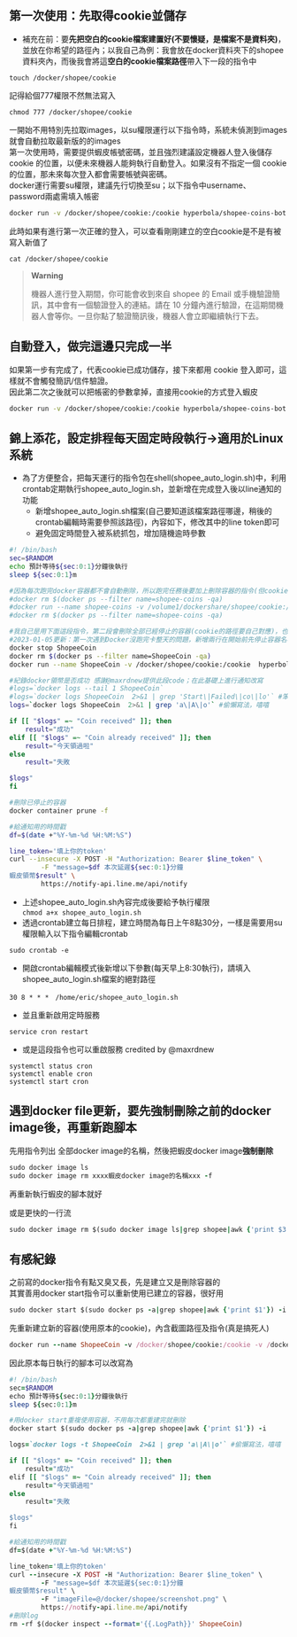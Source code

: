 ## 第一次使用：先取得cookie並儲存  
- 補充在前：要**先把空白的cookie檔案建置好(不要懷疑，是檔案不是資料夾)**，並放在你希望的路徑內；以我自己為例：我會放在docker資料夾下的shopee資料夾內，而後我會將這**空白的cookie檔案路徑**帶入下一段的指令中     
```
touch /docker/shopee/cookie
```
記得給個777權限不然無法寫入
```
chmod 777 /docker/shopee/cookie
```
一開始不用特別先拉取images，以su權限運行以下指令時，系統未偵測到images就會自動拉取最新版的的images  
第一次使用時，需要提供蝦皮帳號密碼，並且強烈建議設定機器人登入後儲存 cookie 的位置，以便未來機器人能夠執行自動登入。如果沒有不指定一個 cookie 的位置，那未來每次登入都會需要帳號與密碼。  
docker運行需要su權限，建議先行切換至su；以下指令中username、 password兩處需填入帳密   
```sh
docker run -v /docker/shopee/cookie:/cookie hyperbola/shopee-coins-bot:1 -u username -p password -c /cookie
```
此時如果有進行第一次正確的登入，可以查看剛剛建立的空白cookie是不是有被寫入新值了
```
cat /docker/shopee/cookie
```

> **Warning**
>
> 機器人進行登入期間，你可能會收到來自 shopee 的 Email 或手機驗證簡訊，其中會有一個驗證登入的連結。請在 10 分鐘內進行驗證，在這期間機器人會等你。一旦你點了驗證簡訊後，機器人會立即繼續執行下去。

## 自動登入，做完這邊只完成一半  
如果第一步有完成了，代表cookie已成功儲存，接下來都用 cookie 登入即可，這樣就不會觸發簡訊/信件驗證。  
因此第二次之後就可以把帳密的參數拿掉，直接用cookie的方式登入蝦皮
```sh
docker run -v /docker/shopee/cookie:/cookie hyperbola/shopee-coins-bot:1 -c /cookie && docker container prune -f
```

## 錦上添花，設定排程每天固定時**段**執行→適用於Linux系統
- 為了方便整合，把每天運行的指令包在shell(shopee_auto_login.sh)中，利用crontab定期執行shopee_auto_login.sh，並新增在完成登入後以line通知的功能  
  - 新增shopee_auto_login.sh檔案(自己要知道該檔案路徑哪邊，稍後的crontab編輯時需要參照該路徑)，內容如下，修改其中的line token即可  
  - 避免固定時間登入被系統抓包，增加隨機逾時參數
```sh
#! /bin/bash
sec=$RANDOM
echo 預計等待${sec:0:1}分鐘後執行
sleep ${sec:0:1}m

#因為每次跑完docker容器都不會自動刪除，所以跑完任務後要加上刪除容器的指令(但cookie的路徑要自己對應)(感謝@maxrdnew大大 @吳卿大大實測)
#docker rm $(docker ps --filter name=shopee-coins -qa)
#docker run --name shopee-coins -v /volume1/dockershare/shopee/cookie:/cookie hyperbola/shopee-coins-bot:1 -c /cookie
#docker rm $(docker ps --filter name=shopee-coins -qa)

#我自己是用下面這段指令，第二段會刪除全部已經停止的容器(cookie的路徑要自己對應)，也可以用上段的指令可以只針對這次的容器做刪除
#2023-01-05更新：第一次遇到Docker沒跑完卡整天的問題，新增兩行在開始前先停止容器名再刪除的指令
docker stop ShopeeCoin
docker rm $(docker ps --filter name=ShopeeCoin -qa)
docker run --name ShopeeCoin -v /docker/shopee/cookie:/cookie  hyperbola/shopee-coins-bot:1  -c /cookie

#紀錄docker領幣是否成功 感謝@maxrdnew提供此段code；在此基礎上進行通知改寫
#logs=`docker logs --tail 1 ShopeeCoin`
#logs=`docker logs ShopeeCoin  2>&1 | grep 'Start\|Failed\|co\|lo'` #笨笨寫法
logs=`docker logs ShopeeCoin  2>&1 | grep 'a\|A\|o'` #偷懶寫法，嘻嘻

if [[ "$logs" =~ "Coin received" ]]; then
    result="成功"
elif [[ "$logs" =~ "Coin already received" ]]; then
    result="今天領過啦"
else
    result="失敗

$logs"
fi

#刪除已停止的容器
docker container prune -f

#給通知用的時間戳
df=$(date +"%Y-%m-%d %H:%M:%S")

line_token='填上你的token'
curl --insecure -X POST -H "Authorization: Bearer $line_token" \
        -F "message=$df 本次延遲${sec:0:1}分鐘
蝦皮領幣$result" \
        https://notify-api.line.me/api/notify
```
  - 上述shopee_auto_login.sh內容完成後要給予執行權限  
      ```chmod a+x shopee_auto_login.sh```
  - 透過crontab建立每日排程，建立時間為每日上午8點30分，一樣是需要用su權限輸入以下指令編輯crontab
```
sudo crontab -e
```
  - 開啟crontab編輯模式後新增以下參數(每天早上8:30執行)，請填入shopee_auto_login.sh檔案的絕對路徑
```
30 8 * * *　/home/eric/shopee_auto_login.sh
```
  - 並且重新啟用定時服務
```
service cron restart
```
  - 或是這段指令也可以重啟服務 credited by @maxrdnew
```
systemctl status cron
systemctl enable cron
systemctl start cron
```

## 遇到docker file更新，要先強制刪除之前的docker image後，再重新跑腳本

先用指令列出 全部docker image的名稱，然後把蝦皮docker image**強制刪除**
```ruby
sudo docker image ls
sudo docker image rm xxxx蝦皮docker image的名稱xxx -f
```
再重新執行蝦皮的腳本就好

或是更快的一行流  
```ruby
sudo docker image rm $(sudo docker image ls|grep shopee|awk {'print $3'})
```


## 有感紀錄
之前寫的docker指令有點又臭又長，先是建立又是刪除容器的  
其實善用docker start指令可以重新使用已建立的容器，很好用  
```ruby
sudo docker start $(sudo docker ps -a|grep shopee|awk {'print $1'}) -i
```

先重新建立新的容器(使用原本的cookie)，內含截圖路徑及指令(真是搞死人)  
```ruby
docker run --name ShopeeCoin -v /docker/shopee/cookie:/cookie -v /docker/shopee:/screenshot hyperbola/shopee-coins-bot:1 -c /cookie -s /screenshot
```

因此原本每日執行的腳本可以改寫為
```ruby
#! /bin/bash
sec=$RANDOM
echo 預計等待${sec:0:1}分鐘後執行
sleep ${sec:0:1}m

#用docker start重複使用容器，不用每次都重建完就刪除
docker start $(sudo docker ps -a|grep shopee|awk {'print $1'}) -i

logs=`docker logs -t ShopeeCoin  2>&1 | grep 'a\|A\|o'` #偷懶寫法，嘻嘻

if [[ "$logs" =~ "Coin received" ]]; then
    result="成功"
elif [[ "$logs" =~ "Coin already received" ]]; then
    result="今天領過啦"
else
    result="失敗

$logs"
fi

#給通知用的時間戳
df=$(date +"%Y-%m-%d %H:%M:%S")

line_token='填上你的token'
curl --insecure -X POST -H "Authorization: Bearer $line_token" \
        -F "message=$df 本次延遲${sec:0:1}分鐘
蝦皮領幣$result" \
        -F "imageFile=@/docker/shopee/screenshot.png" \
        https://notify-api.line.me/api/notify
#刪除log
rm -rf $(docker inspect --format='{{.LogPath}}' ShopeeCoin)
```
